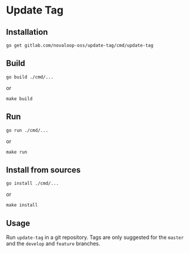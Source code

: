 # Update Tag

## Installation

`go get gitlab.com/novaloop-oss/update-tag/cmd/update-tag`

## Build

`go build ./cmd/...`

or

`make build`

## Run

`go run ./cmd/...`

or 

`make run`

## Install from sources

`go install ./cmd/...`

or

`make install`

## Usage

Run `update-tag` in a git repository. Tags are only suggested for the `master` and the `develop` and `feature` branches.
